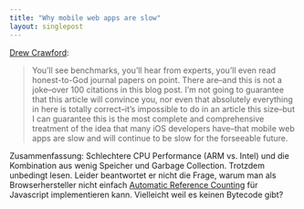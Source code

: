 ```yaml
---
title: "Why mobile web apps are slow"
layout: singlepost
---
```


[Drew Crawford](http://sealedabstract.com/rants/why-mobile-web-apps-are-slow/):

> You’ll see benchmarks, you’ll hear from experts, you’ll even read honest-to-God journal papers on point.  There are–and this is not a joke–over 100 citations in this blog post. I’m not going to guarantee that this article will convince you, nor even that absolutely everything in here is totally correct–it’s impossible to do in an article this size–but I can guarantee this is the most complete and comprehensive treatment of the idea that many iOS developers have–that mobile web apps are slow and will continue to be slow for the forseeable future.

Zusammenfassung: Schlechtere CPU Performance (ARM vs. Intel) und die Kombination aus wenig Speicher und Garbage Collection. Trotzdem unbedingt lesen. Leider beantwortet er nicht die Frage, warum man als Browserhersteller nicht einfach [Automatic Reference Counting](http://en.wikipedia.org/wiki/Automatic_Reference_Counting) für Javascript implementieren kann. Vielleicht weil es keinen Bytecode gibt?